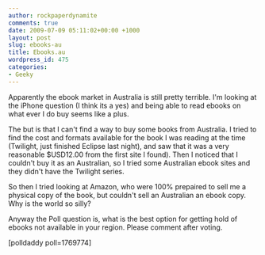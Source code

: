 ```yaml
---
author: rockpaperdynamite
comments: true
date: 2009-07-09 05:11:02+00:00 +1000
layout: post
slug: ebooks-au
title: Ebooks.au
wordpress_id: 475
categories:
- Geeky
---
```


Apparently the ebook market in Australia is still pretty terrible. I'm looking at the iPhone question (I think its a yes) and being able to read ebooks on what ever I do buy seems like a plus.

The but is that I can't find a way to buy some books from Australia. I tried to find the cost and formats available for the book I was reading at the time (Twilight, just finished Eclipse last night), and saw that it was a very reasonable $USD12.00 from the first site I found). Then I noticed that I couldn't buy it as an Australian, so I tried some Australian ebook sites and they didn't have the Twilight series.

So then I tried looking at Amazon, who were 100% prepaired to sell me a physical copy of the book, but couldn't sell an Australian an ebook copy. Why is the world so silly?

Anyway the Poll question is, what is the best option for getting hold of ebooks not available in your region. Please comment after voting.

[polldaddy poll=1769774]
